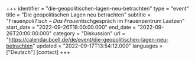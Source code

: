 +++
identifier = "die-geopolitischen-lagen-neu-betrachten"
type = "event"
title = "Die geopolitischen Lagen neu betrachten"
subtitle = "Frauen*poliTisch – Das Frauen*tischgespräch im Frauenzentrum Laatzen"
start_date = "2022-09-26T18:00:00.000"
end_date = "2022-09-26T20:00:00.000"
category = "Diskussion"
url = "https://calendar.boell.de/de/event/die-geopolitischen-lagen-neu-betrachten"
updated = "2022-09-17T13:54:12.000"
languages = ["Deutsch"]
[contact]
+++